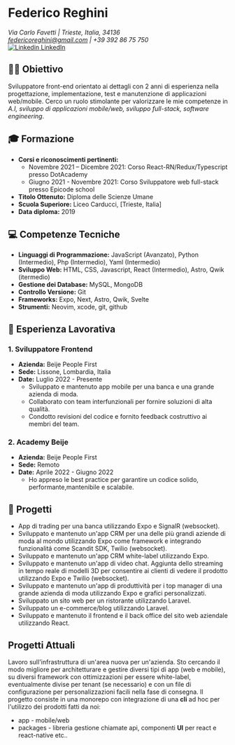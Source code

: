 # Federico Reghini
*Via Carlo Favetti | Trieste, Italia, 34136*  
*federicoreghini@gmail.com | +39 392 86 75 750*  
[![Linkedin](https://i.stack.imgur.com/gVE0j.png) LinkedIn](https://www.linkedin.com/in/federico-reghini)

## 👨‍💻 Obiettivo
Sviluppatore front-end orientato ai dettagli con 2 anni di esperienza nella progettazione, implementazione, test e manutenzione di applicazioni web/mobile. Cerco un ruolo stimolante per valorizzare le mie competenze in *A.I, sviluppo di applicazioni mobile/web, sviluppo full-stack, software engineering*.

## 🎓 Formazione
- **Corsi e riconoscimenti pertinenti:**
  - Novembre 2021 – Dicembre 2021: Corso React-RN/Redux/Typescript presso DotAcademy
  - Giugno 2021 - Novembre 2021: Corso Sviluppatore web full-stack presso Epicode school
- **Titolo Ottenuto:** Diploma delle Scienze Umane
- **Scuola Superiore:** Liceo Carducci, [Trieste, Italia]
- **Data diploma:** 2019

## 💻 Competenze Tecniche
- **Linguaggi di Programmazione:** JavaScript (Avanzato), Python (Intermedio), Php (Intermedio), Yaml (Intermedio)
- **Sviluppo Web:** HTML, CSS, Javascript, React (Intermedio), Astro, Qwik (itermedio)
- **Gestione dei Database:** MySQL, MongoDB
- **Controllo Versione:** Git
- **Frameworks:** Expo, Next, Astro, Qwik, Svelte
- **Strumenti:** Neovim, xcode, git, github

## 💼 Esperienza Lavorativa
### 1. Sviluppatore Frontend
- **Azienda:** Beije People First
- **Sede:** Lissone, Lombardia, Italia
- **Date:** Luglio 2022 - Presente
  - Sviluppato e mantenuto app mobile per una banca e una grande azienda di moda.
  - Collaborato con team interfunzionali per fornire soluzioni di alta qualità.
  - Condotto revisioni del codice e fornito feedback costruttivo ai membri del team.

### 2. Academy Beije
- **Azienda:** Beije People First
- **Sede:** Remoto
- **Date:** Aprile 2022 - Giugno 2022
  - Ho appreso le best practice per garantire un codice solido, performante,mantenibile e scalabile.
  
## 🚀 Progetti
- App di trading per una banca utilizzando Expo e SignalR (websocket).
- Sviluppato e mantenuto un'app CRM per una delle più grandi aziende di moda al mondo utilizzando Expo come framework e integrando funzionalitá come Scandit SDK, Twilio (websocket).
- Sviluppato e mantenuto un'app CRM white-label utilizzando Expo.
- Sviluppato e mantenuto un'app di video chat. Aggiunta dello streaming in tempo reale di modelli 3D per consentire ai clienti di vedere il prodotto utilizzando Expo e Twilio (websocket).
- Sviluppato e mantenuto un'app di produttività per i top manager di una grande azienda di moda utilizzando Expo e grafici personalizzati.
- Sviluppato un sito web per un ristorante utilizzando Laravel.
- Sviluppato un e-commerce/blog utilizzando Laravel.
- Sviluppato e mantenuto il frontend e il back office del sito web aziendale utilizzando React.

## Progetti Attuali
  Lavoro sull'infrastruttura di un'area nuova per un'azienda. Sto cercando il modo migliore per architetturare e gestire diversi tipi di app (web e mobile),
  su diversi framework con ottimizzazioni per essere white-label, eventualmente divise per tenant (se necessario) e con un file di configurazione per personalizzazioni facili nella fase di consegna.
Il progetto consiste in una monorepo con integrazione di una **cli** ad hoc per l'utilizzo dei prodotti fatti da noi:
  - app - mobile/web
  - packages - libreria gestione chiamate api, componenti **UI** per react e react-native etc.. 
